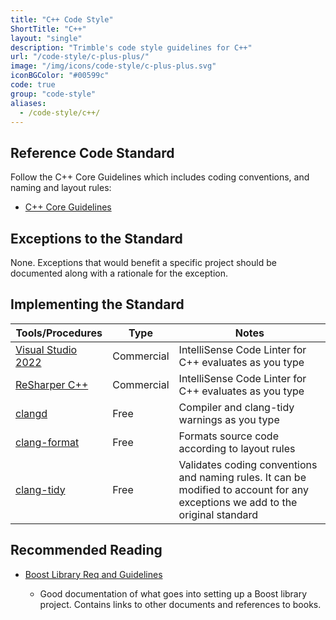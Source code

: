 ```yaml
---
title: "C++ Code Style"
ShortTitle: "C++"
layout: "single"
description: "Trimble's code style guidelines for C++"
url: "/code-style/c-plus-plus/"
image: "/img/icons/code-style/c-plus-plus.svg"
iconBGColor: "#00599c"
code: true
group: "code-style"
aliases:
  - /code-style/c++/
---
```


## Reference Code Standard

Follow the C++ Core Guidelines which includes coding conventions, and naming and layout rules:

- [C++ Core Guidelines](https://isocpp.github.io/CppCoreGuidelines/CppCoreGuidelines)

## Exceptions to the Standard

None. Exceptions that would benefit a specific project should be documented along with a rationale for the exception.

## Implementing the Standard

| Tools/Procedures                                                      | Type        | Notes                                                                                                          |
| --------------------------------------------------------------------- | ----------- | -------------------------------------------------------------------------------------------------------------- |
| [Visual Studio 2022](https://visualstudio.microsoft.com/downloads)    | Commercial  | IntelliSense Code Linter for C++ evaluates as you type                                                         |
| [ReSharper C++](https://www.jetbrains.com/resharper-cpp/)             | Commercial  | IntelliSense Code Linter for C++ evaluates as you type                                                         |
| [clangd](https://clangd.llvm.org/)                                    | Free        | Compiler and clang-tidy warnings as you type |
| [clang-format](https://clang.llvm.org/docs/ClangFormat.html)          | Free        | Formats source code according to layout rules                                                                   |
| [clang-tidy](https://clang.llvm.org/extra/clang-tidy/)                | Free        | Validates coding conventions and naming rules. It can be modified to account for any exceptions we add to the original standard              |

## Recommended Reading

- [Boost Library Req and Guidelines](https://www.boost.org/development/requirements.html)

  - Good documentation of what goes into setting up a Boost library project. Contains links to other documents and references to books.
